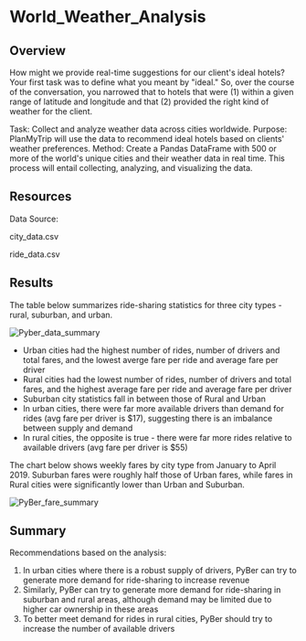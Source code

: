 # World_Weather_Analysis


## Overview
How might we provide real-time suggestions for our client's ideal hotels? Your first task was to define what you meant by "ideal." So, over the course of the conversation, you narrowed that to hotels that were (1) within a given range of latitude and longitude and that (2) provided the right kind of weather for the client.

Task: Collect and analyze weather data across cities worldwide.
Purpose: PlanMyTrip will use the data to recommend ideal hotels based on clients' weather preferences.
Method: Create a Pandas DataFrame with 500 or more of the world's unique cities and their weather data in real time. This process will entail collecting, analyzing, and visualizing the data.


## Resources
Data Source: 

city_data.csv

ride_data.csv



## Results
The table below summarizes ride-sharing statistics for three city types - rural, suburban, and urban.
  
![Pyber_data_summary](analysis/Pyber_data_summary.png)
  
* Urban cities had the highest number of rides, number of drivers and total fares, and the lowest averge fare per ride and average fare per driver 
* Rural cities had the lowest number of rides, number of drivers and total fares, and the highest average fare per ride and average fare per driver
* Suburban city statistics fall in between those of Rural and Urban
* In urban cities, there were far more available drivers than demand for rides (avg fare per driver is $17), suggesting there is an imbalance between supply and demand
* In rural cities, the opposite is true - there were far more rides relative to available drivers (avg fare per driver is $55)

The chart below shows weekly fares by city type from January to April 2019. Suburban fares were roughly half those of Urban fares, while fares in Rural cities were significantly lower than Urban and Suburban.

![PyBer_fare_summary](analysis/PyBer_fare_summary.png)
 


## Summary

Recommendations based on the analysis:
1. In urban cities where there is a robust supply of drivers, PyBer can try to generate more demand for ride-sharing to increase revenue
2. Similarly, PyBer can try to generate more demand for ride-sharing in suburban and rural areas, although demand may be limited due to higher car ownership in these areas
3. To better meet demand for rides in rural cities, PyBer should try to increase the number of available drivers


